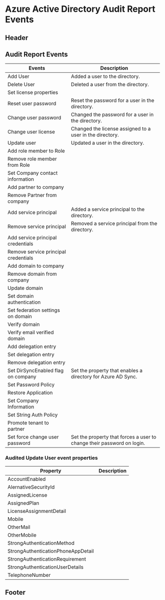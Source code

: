 <properties 
   pageTitle="Azure Active Directory Audit Report Events" 
   description="Audited events that are available for viewing and downloading from your Azure Active Directory" 
   services="active-directory" 
   documentationCenter="dev-center-name" 
   authors="kenhoff" 
   manager="ilanas" 
   editor=""/>

<tags
   ms.service="active-directory"
   ms.devlang="no"
   ms.topic="article"
   ms.tgt_pltfrm="na"
   ms.workload="required" 
   ms.date="03/23/2015"
   ms.author="kenhoff"/>

# Azure Active Directory Audit Report Events

## Header

## Audit Report Events

<!--- audit event descriptions should be in the past tense --->

|	Events 					| 	Description					|
|	------------------------------		|	-------									|
|	Add User				|	Added a user to the directory.						|
|	Delete User				|	Deleted a user from the directory.					|
|	Set license properties			|										|
|	Reset user password			|	Reset the password for a user in the directory.				|
|	Change user password			|	Changed the password for a user in the directory.			|
|	Change user license			|	Changed the license assigned to a user in the directory.		|
|	Update user				|	Updated a user in the directory.					|
|	Add role member to Role			|			|
|	Remove role member from Role		|			|
|	Set Company contact information		|			|
|	Add partner to company			|			|
|	Remove Partner from company		|			|
|	Add service principal			|	Added a service principal to the directory.				|
|	Remove service principal		|	Removed a service principal from the directory.				|
|	Add service principal credentials	|			|
|	Remove service principal credentials	|			|
|	Add domain to company			|			|
|	Remove domain from company		|			|
|	Update domain				|			|
|	Set domain authentication		|			|
|	Set federation settings on domain	|			|
|	Verify domain				|			|
|	Verify email verified domain		|			|
|	Add delegation entry			|			|
|	Set delegation entry			|			|
|	Remove delegation entry			|			|
|	Set DirSyncEnabled flag on company	|	Set the property that enables a directory for Azure AD Sync.		|
|	Set Password Policy			|			|
|	Restore Application			|			|
|	Set Company Information			|			|
|	Set String Auth Policy			|			|
|	Promote tenant to partner		|			|
|	Set force change user password		|	Set the property that forces a user to change their password on login.	|


### Audited Update User event properties

| Property				| Description	|
| ---------------------------------	| ---------	|
| AccountEnabled			|		|
| AlernativeSecurityId			|		|
| AssignedLicense			|		|
| AssignedPlan				|		|
| LicenseAssignmentDetail		|		|
| Mobile				|		|
| OtherMail				|		|
| OtherMobile				|		|
| StrongAuthenticationMethod		|		|
| StrongAuthenticationPhoneAppDetail	|		|
| StrongAuthenticationRequirement	|		|
| StrongAuthenticationUserDetails	|		|
| TelephoneNumber			|		|

## Footer
